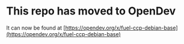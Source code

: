 # This repo has moved to OpenDev

It can now be found at [https://opendev.org/x/fuel-ccp-debian-base](https://opendev.org/x/fuel-ccp-debian-base)
